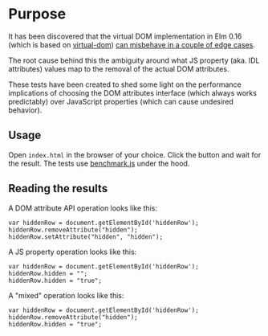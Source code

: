 # Purpose
It has been discovered that the virtual DOM implementation in Elm 0.16 (which is based on [virtual-dom](https://github.com/Matt-Esch/virtual-dom)) 
[can misbehave in a couple of edge cases](https://groups.google.com/forum/#!topic/elm-discuss/pIuIhGvrc-M).

The root cause behind this the ambiguity around what JS property (aka. IDL attributes) values map to the removal of the actual DOM attributes.

These tests have been created to shed some light on the performance implications of choosing the DOM attributes interface (which always works predictably) 
over JavaScript properties (which can cause undesired behavior).


## Usage
Open `index.html` in the browser of your choice. Click the button and wait for the result.
The tests use [benchmark.js](https://benchmarkjs.com/) under the hood.


## Reading the results
A DOM attribute API operation looks like this:
```
var hiddenRow = document.getElementById('hiddenRow');
hiddenRow.removeAttribute("hidden");
hiddenRow.setAttribute("hidden", "hidden");
```

A JS property operation looks like this:
```
var hiddenRow = document.getElementById('hiddenRow');
hiddenRow.hidden = "";
hiddenRow.hidden = "true";
```

A "mixed" operation looks like this:
```
var hiddenRow = document.getElementById('hiddenRow');
hiddenRow.removeAttribute("hidden");
hiddenRow.hidden = "true";
```

  